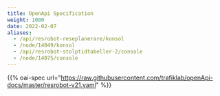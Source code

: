 ```yaml
---
title: OpenApi Specification
weight: 1000
date: 2022-02-07
aliases:
  - /api/resrobot-reseplanerare/konsol
  - /node/14049/konsol
  - /api/resrobot-stolptidtabeller-2/console
  - /node/14075/console
---
```

{{% oai-spec url="https://raw.githubusercontent.com/trafiklab/openApi-docs/master/resrobot-v21.yaml" %}}